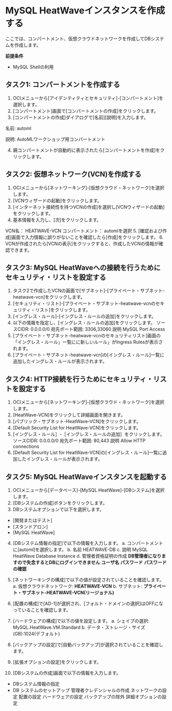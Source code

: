 # MySQL HeatWaveインスタンスを作成する
ここでは、コンパートメント、仮想クラウドネットワークを作成してDBシステムを作成します。

**前提条件**
- MySQL Shellの利用

## タスク1: コンパートメントを作成する
1. OCIメニューから[アイデンティティとセキュリティ]-[コンパートメント]を選択します。
2. [コンパートメント]画面で[コンパートメントの作成]をクリックします。
3. [コンパートメントの作成]ダイアログで[名前][説明]を入力します。

名前:
  automl
  
説明:
  AutoMLワークショップ用コンパートメント

4. 親コンパートメントが自動的に表示されたら[コンパートメントを作成]をクリックします。

## タスク2: 仮想ネットワーク(VCN)を作成する
1. OCIメニューから[ネットワーキング]-[仮想クラウド・ネットワーク]を選択します。
2. [VCNウィザードの起動]をクリックします。
3. [インターネット接続性を持つVCNの作成]を選択し[VCNウィザードの起動]をクリックします。
4. 基本情報を入力し、[次]をクリックします。

VCN名：
  HEATWAVE-VCN
コンパートメント：
  automlを選択
5. [確認および作成]画面で入力情報に誤りがないことを確認したら[作成]をクリックします。
6. VCNが作成されたら[VCNの表示]をクリックすると、作成したVCNの情報が確認できます。

## タスク3: MySQL HeatWaveへの接続を行うためにセキュリティ・リストを設定する
1. タスク2で作成したVCNの画面で[サブネット]-[プライベート・サブネット-heatwave-vcn]をクリックします。
2. [セキュリティ・リスト]-[プライベート・サブネット-heatwave-vcnのセキュリティ・リスト]をクリックします。
3. [イングレス・ルール]-[イングレス・ルールの追加]をクリックします。
4. 以下の情報を指定し、[イングレス・ルールの追加]をクリックします。
ソースCIDR:
  0.0.0.0/0
宛先ポート範囲:
  3306,33060
説明
  MySQL Port Access
5. [プライベート・サブネット-heatwave-vcnのセキュリティリスト]画面の「イングレス・ルール」一覧にに新しいルール」がIngress Rulesが表示されます。
6. [プライベート・サブネット-heatwave-vcn]の[イングレス・ルール]一覧に追加したイングレス・ルールが表示されます。

## タスク4: HTTP接続を行うためにセキュリティ・リストを設定する
1. OCIメニューから[ネットワーキング]-[仮想クラウド・ネットワーク]を選択します。
2. [HeatWave-VCN]をクリックして詳細画面を開きます。
3. [パブリック・サブネット-HeatWave-VCN]をクリックします。
4. [Default Security List for HeatWave-VCN]をクリックします。
5. [イングレス・ルール］-［イングレス・ルールの追加］をクリックします。
ソースCIDR:
  0.0.0.0/0
宛先ポート範囲:
  80,443
説明
  Allow HTTP connections
6. [Default Security List for HeatWave-VCN]の[イングレス・ルール]一覧に追加したイングレス・ルールが表示されます。

## タスク5: MySQL HeatWaveインスタンスを起動する
1. OCIメニューから[データベース]-[MySQL HeatWave]-[DBシステム]を選択します。
2. [DBシステムの作成]ボタンをクリックします。
3. DBシステムオプションで以下を選択します。
- [開発またはテスト]
- [スタンドアロン]
- [MySQL HeatWave]
4. [DBシステム情報の指定]で以下の情報を入力します。
a. コンパートメントに[automl]を選択します。
b. 名前
  HEATWAVE-DB
c. 説明
  MySQL HeatWave Database Instance
d. 管理者資格証明の作成 **DB管理者になりますので失念するとDBにログインできません**
  **ユーザ名**
  **パスワード**
  **パスワードの確認**
5. [ネットワーキングの構成]で以下の値が設定されていることを確認します。
a. 仮想クラウドネットワーク: **HEATWAVE-VCN**
b. サブネット: **プライベート・サブネット-HEATWAVE-VCN(リージョナル)**
6. [配置の構成]で[AD-1]が選択され、[フォルト・ドメインの選択]はOFFになっていることを確認します。
7. [ハードウェアの構成]で以下の値を設定します。
a. シェイプの選択: MySQL.HeatWave.VM.Standard
b. データ・ストレージ・サイズ(GB):1024(デフォルト)
8. [バックアップの設定]で[自動バックアップ]が選択されていることを確認します。
9. [拡張オプションの設定]をクリックします。

  

6. [DBシステムの作成]画面で以下の情報を入力します。
- DBシステム情報の指定
- DB システムのセットアップ
    管理者クレデンシャルの作成
    ネットワークの設定
    配置の設定
    ハードウェアの設定
    バックアップの除外
    詳細オプションの設定
